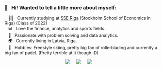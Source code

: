 
### :raising_hand: &nbsp; Hi! Wanted to tell a little more about myself:

&nbsp;&nbsp;&nbsp;:technologist: &nbsp; Currently studying at [SSE Riga](https://www.sseriga.edu/) (Stockholm School of Economics in Riga) (Class of 2022) \
&nbsp;&nbsp;&nbsp;:bar_chart: &nbsp; Love the finance, analytics and sports fields.\
&nbsp;&nbsp;&nbsp;:heartbeat: &nbsp; Passionate with problem solving and data analytics.\
&nbsp;&nbsp;&nbsp;:earth_africa: &nbsp; Currently living in Latvia, Riga.\
&nbsp;&nbsp;&nbsp;:ski: &nbsp; Hobbies: Freestyle skiing, pretty big fan of rollerblading and currently a big fan of padel. (Pretty terrible at it though :D)

<p align="center">
  <a href="mailto:tbaltmuguris@gmail.com?subject=Olá%20Bruno%20Tacca"><img src="https://img.shields.io/badge/gmail-%23D14836.svg?&style=for-the-badge&logo=gmail&logoColor=white" /></a>&nbsp;&nbsp;&nbsp;&nbsp;
  <a href="https://www.instagram.com/tomsbaltmuguris/"><img src="https://img.shields.io/badge/instagram-%23dc2743.svg?&style=for-the-badge&logo=instagram&logoColor=white" /></a>&nbsp;&nbsp;&nbsp;&nbsp;
  <a href="www.linkedin.com/in/toms-baltmuguris"><img src="https://img.shields.io/badge/linkedin-%230077B5.svg?&style=for-the-badge&logo=linkedin&logoColor=white" /></a>&nbsp;&nbsp;&nbsp;&nbsp;
  <!--
  </a>
  -->
</p>

